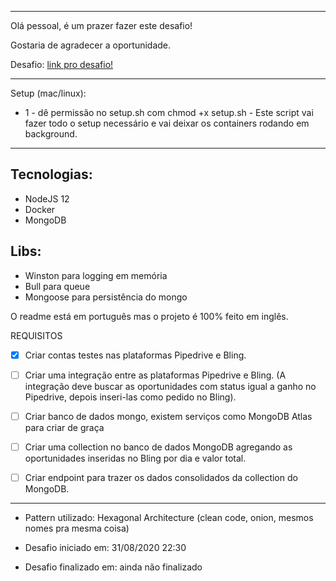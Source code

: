<hr>

Olá pessoal, é um prazer fazer este desafio! 

Gostaria de agradecer a oportunidade.

Desafio: [link pro desafio!](challenge.md)
<hr>
Setup (mac/linux):

-   1 - dê permissão no setup.sh com chmod +x setup.sh - Este script vai fazer todo o setup necessário e vai deixar os containers rodando em background.

<hr>

## Tecnologias:

-   NodeJS 12
-   Docker
-   MongoDB

## Libs:
-   Winston para logging em memória
-   Bull para queue
-   Mongoose para persistência do mongo

O readme está em português mas o projeto é 100% feito em inglês.

REQUISITOS

- [x] Criar contas testes nas plataformas Pipedrive e Bling.
- [ ] Criar uma integração entre as plataformas Pipedrive e Bling. (A integração deve buscar as oportunidades com status igual a ganho no Pipedrive, depois inseri-las como pedido no Bling).

- [ ] Criar banco de dados mongo, existem serviços como MongoDB Atlas para criar de graça

- [ ] Criar uma collection no banco de dados MongoDB agregando as oportunidades inseridas no Bling por dia e valor total.

- [ ] Criar endpoint para trazer os dados consolidados da collection do MongoDB.

<hr>

-   Pattern utilizado: Hexagonal Architecture (clean code, onion, mesmos nomes pra mesma coisa)

-   Desafio iniciado em: 31/08/2020 22:30
-   Desafio finalizado em: ainda não finalizado